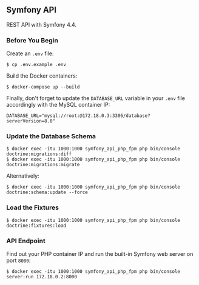 ## Symfony API

REST API with Symfony 4.4.

### Before You Begin

Create an `.env` file:

    $ cp .env.example .env

Build the Docker containers:

    $ docker-compose up --build

Finally, don't forget to update the `DATABASE_URL` variable in your `.env` file accordingly with the MySQL container IP:

```
DATABASE_URL="mysql://root:@172.18.0.3:3306/database?serverVersion=8.0"
```

### Update the Database Schema

    $ docker exec -itu 1000:1000 symfony_api_php_fpm php bin/console doctrine:migrations:diff
    $ docker exec -itu 1000:1000 symfony_api_php_fpm php bin/console doctrine:migrations:migrate

Alternatively:

    $ docker exec -itu 1000:1000 symfony_api_php_fpm php bin/console doctrine:schema:update --force

### Load the Fixtures

    $ docker exec -itu 1000:1000 symfony_api_php_fpm php bin/console doctrine:fixtures:load

### API Endpoint

Find out your PHP container IP and run the built-in Symfony web server on port `8000`:

    $ docker exec -itu 1000:1000 symfony_api_php_fpm php bin/console server:run 172.18.0.2:8000
